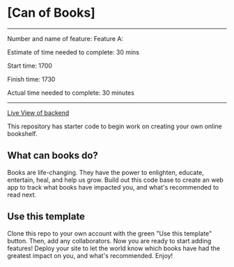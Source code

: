 # [Can of Books]

---

Number and name of feature: Feature A:

Estimate of time needed to complete: 30 mins

Start time: 1700

Finish time: 1730

Actual time needed to complete: 30 minutes

---

[Live View of backend](https://code-can-of-books-backend.herokuapp.com/)

This repository has starter code to begin work on creating your own online bookshelf.

## What can books do?

Books are life-changing. They have the power to enlighten, educate, entertain, heal, and help us grow. Build out this code base to create an web app to track what books have impacted you, and what's recommended to read next.

## Use this template

Clone this repo to your own account with the green "Use this template" button. Then, add any collaborators. Now you are ready to start adding features! Deploy your site to let the world know which books have had the greatest impact on you, and what's recommended. Enjoy!
